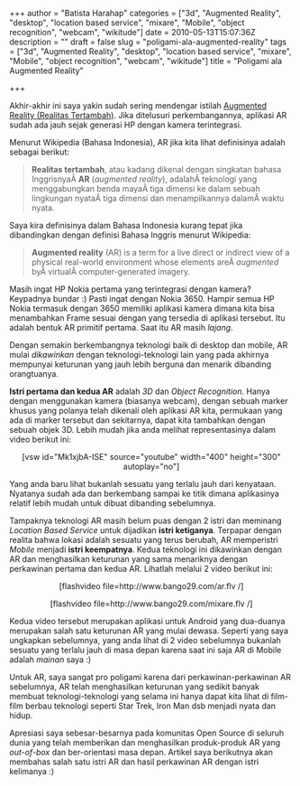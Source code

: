+++
author = "Batista Harahap"
categories = ["3d", "Augmented Reality", "desktop", "location based service", "mixare", "Mobile", "object recognition", "webcam", "wikitude"]
date = 2010-05-13T15:07:36Z
description = ""
draft = false
slug = "poligami-ala-augmented-reality"
tags = ["3d", "Augmented Reality", "desktop", "location based service", "mixare", "Mobile", "object recognition", "webcam", "wikitude"]
title = "Poligami ala Augmented Reality"

+++


Akhir-akhir ini saya yakin sudah sering mendengar istilah <a href="http://id.wikipedia.org/wiki/Augmented_reality" target="_blank">Augmented Reality (Realitas Tertambah)</a>. Jika ditelusuri perkembangannya, aplikasi AR sudah ada jauh sejak generasi HP dengan kamera terintegrasi.

Menurut Wikipedia (Bahasa Indonesia), AR jika kita lihat definisinya adalah sebagai berikut:
<blockquote><strong>Realitas tertambah</strong>, atau kadang dikenal dengan singkatan bahasa InggrisnyaÂ <strong>AR</strong> (<em>augmented reality</em>), adalahÂ teknologi yang menggabungkan benda mayaÂ tiga dimensi ke dalam sebuah lingkungan nyataÂ tiga dimensi dan menampilkannya dalamÂ waktu nyata.</blockquote>
Saya kira definisinya dalam Bahasa Indonesia kurang tepat jika dibandingkan dengan definisi Bahasa Inggris menurut Wikipedia:
<blockquote><strong>Augmented reality</strong> (AR) is a term for a live direct or indirect view of a physical real-world environment whose elements areÂ <em>augmented</em> byÂ virtualÂ computer-generated imagery.</blockquote>
Masih ingat HP Nokia pertama yang terintegrasi dengan kamera? Keypadnya bundar :) Pasti ingat dengan Nokia 3650. Hampir semua HP Nokia termasuk dengan 3650 memiliki aplikasi kamera dimana kita bisa menambahkan Frame sesuai dengan yang tersedia di aplikasi tersebut. Itu adalah bentuk AR primitif pertama. Saat itu AR masih <em>lajang</em>.

Dengan semakin berkembangnya teknologi baik di desktop dan mobile, AR mulai <em>dikawinkan</em> dengan teknologi-teknologi lain yang pada akhirnya mempunyai keturunan yang jauh lebih berguna dan menarik dibanding orangtuanya.

<strong>Istri pertama dan kedua AR</strong> adalah <em>3D</em> dan <em>Object Recognition</em>. Hanya dengan menggunakan kamera (biasanya webcam), dengan sebuah marker khusus yang polanya telah dikenali oleh aplikasi AR kita, permukaan yang ada di marker tersebut dan sekitarnya, dapat kita tambahkan dengan sebuah objek 3D. Lebih mudah jika anda melihat representasinya dalam video berikut ini:
<p style="text-align: center;">[vsw id="Mk1xjbA-ISE" source="youtube" width="400" height="300" autoplay="no"]</p>
Yang anda baru lihat bukanlah sesuatu yang terlalu jauh dari kenyataan. Nyatanya sudah ada dan berkembang sampai ke titik dimana aplikasinya relatif lebih mudah untuk dibuat dibanding sebelumnya.

Tampaknya teknologi AR masih belum puas dengan 2 istri dan meminang <em>Location Based Service</em> untuk dijadikan <strong>istri ketiganya</strong>. Terpapar dengan realita bahwa lokasi adalah sesuatu yang terus berubah, AR memperistri <em>Mobile</em> menjadi <strong>istri keempatnya</strong>. Kedua teknologi ini dikawinkan dengan AR dan menghasilkan keturunan yang sama menariknya dengan perkawinan pertama dan kedua AR. Lihatlah melalui 2 video berikut ini:
<p style="text-align: center;">[flashvideo file=http://www.bango29.com/ar.flv /]</p>
<p style="text-align: center;">[flashvideo file=http://www.bango29.com/mixare.flv /]</p>
<p style="text-align: left;">Kedua video tersebut merupakan aplikasi untuk Android yang dua-duanya merupakan salah satu keturunan AR yang mulai dewasa. Seperti yang saya ungkapkan sebelumnya, yang anda lihat di 2 video sebelumnya bukanlah sesuatu yang terlalu jauh di masa depan karena saat ini saja AR di Mobile adalah <em>mainan</em> saya :)</p>
<p style="text-align: left;">Untuk AR, saya sangat pro poligami karena dari perkawinan-perkawinan AR sebelumnya, AR telah menghasilkan keturunan yang sedikit banyak membuat teknologi-teknologi yang selama ini hanya dapat kita lihat di film-film berbau teknologi seperti Star Trek, Iron Man dsb menjadi nyata dan hidup.</p>
<p style="text-align: left;">Apresiasi saya sebesar-besarnya pada komunitas Open Source di seluruh dunia yang telah memberikan dan menghasilkan produk-produk AR yang <em>out-of-box</em> dan ber-orientasi masa depan. Artikel saya berikutnya akan membahas salah satu istri AR dan hasil perkawinan AR dengan istri kelimanya :)</p>